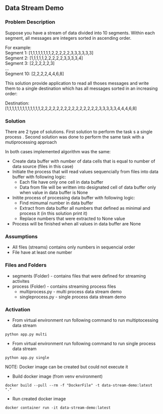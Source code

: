 ## Data Stream Demo

### Problem Description

Suppose you have a stream of data divided into 10 segments. Within each segment, all messages are integers sorted in ascending order.

For example: <br>
Segment 1: 	[1,1,1,1,1,1,1,1,2,2,2,2,2,3,3,3,3,3,3]<br>
Segment 2: 	[1,1,1,1,1,2,2,2,2,2,3,3,3,3,4]<br>
Segment 3: 	[2,2,2,2,2,3]<br>
…<br>
Segment 10: 	[2,2,2,2,4,4,6,8]<br>

This solution provide application to read all thoses messages and write them to a single destination which has all messages sorted in an increasing order:<br>

Destination:	[1,1,1,1,1,1,1,1,1,1,1,1,1,2,2,2,2,2,2,2,2,2,2,2,2,2,2,2,3,3,3,3,3,4,4,4,6,8]

### Solution
There are 2 type of solutions.
First solution to perform the task s a single process . Second solution was done to perform the same task with a mutiprocessing approach

In both cases implemented algorithm was the same:
- Create data buffer with number of data cells that is equal to number of data source (files in this case)
- Initiate the process that will read values sequencially from files into data buffer with following logic:
    - Each file have only one cell in data buffer
    - Data from file will be written into designated cell of data buffer only when value in data buffer is None
- Initite process of processing data buffer with following logic:
    - Find mimumal number in data buffer
    - Extract from data buffer all numbers that defined as minimal and process it (in this solution print it)
    - Replace numbers that were extracted to None value
- Process will be finished when all values in data buffer are None


### Assumptions
- All files (streams) contains only numbers in sequencial order
- File have at least one number

### Files and Folders
- segments (Folder) - contains files that were defined for streaming activites
- process (Folder) - contains streaming process files
    - multiprocess.py - multi process data stream demo
    - singleprocess.py - single process data stream demo

### Activation
- From virtual environment run following command to run multiptocessing data stream
~~~ 
python app.py multi
~~~ 
- From virtual environment run following command to run single process data stream
~~~ 
python app.py single
~~~ 

NOTE: Docker image can be created but could not execute it

- Build docker image (from venv environment)
~~~ 
docker build --pull --rm -f "DockerFile" -t data-stream-demo:latest "." 
~~~
- Run created docker image
~~~ 
docker container run -it data-stream-demo:latest
~~~

